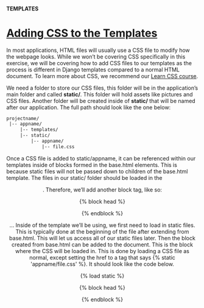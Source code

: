 #### TEMPLATES

# [Adding CSS to the Templates](https://www.codecademy.com/paths/build-python-web-apps-with-django/tracks/templates-in-django/modules/django-templates/lessons/django-templates-lesson/exercises/adding-css-to-the-templates)

In most applications, HTML files will usually use a CSS file to modify how the webpage looks. 
While we won’t be covering CSS specifically in this exercise, 
we will be covering how to add CSS files to our templates as the process is different in Django templates compared to a normal HTML document. 
To learn more about CSS, we recommend our [Learn CSS course](https://www.codecademy.com/paths/build-python-web-apps-with-django/tracks/templates-in-django/modules/django-templates/lessons/django-templates-lesson/exercises/adding-css-to-the-templates).

We need a folder to store our CSS files, this folder will be in the application’s main folder and called **static/**. 
This folder will hold assets like pictures and CSS files. 
Another folder will be created inside of **static/** that will be named after our application. 
The full path should look like the one below:
```txt
projectname/
 |-- appname/
     |-- templates/
     |-- static/
         |-- appname/
             |-- file.css
```
Once a CSS file is added to static/appname, it can be referenced within our templates inside of blocks formed in the base.html <head> elements. This is because static files will not be passed down to children of the base.html template. The files in our static/ folder should be loaded in the <header>. Therefore, we’ll add another block tag, like so:

<!-- base.html -->
<!DOCTYPE html>
<head>
  {% block head %}
 
  {% endblock %}
</head>
...
Inside of the template we’ll be using, we first need to load in static files. This is typically done at the beginning of the file after extending from base.html. This will let us access all of our static files later. Then the block created from base.html can be added to the document. This is the block where the CSS will be loaded in. This is done by loading a CSS file as normal, except setting the href to a tag that says {% static 'appname/file.css' %}. It should look like the code below.

<!-- template_example.html -->
{% load static %}
 
{% block head %}
<link rel="stylesheet" href="{% static 'appname/file.css' %}">
{% endblock %}
